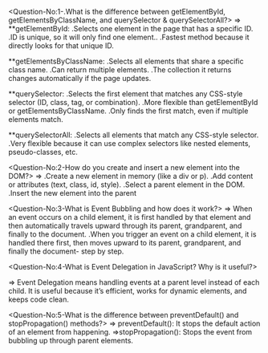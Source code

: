 <Question-No:1-.What is the difference between getElementById, getElementsByClassName, and querySelector & querySelectorAll?>
=> 
**getElementById:
.Selects one element in the page that has a specific ID.
.ID is unique, so it will only find one element..
.Fastest method because it directly looks for that unique ID.

**getElementsByClassName:
.Selects all elements that share a specific class name.
.Can return multiple elements.
.The collection it returns changes automatically if the page updates.

**querySelector:
.Selects the first element that matches any CSS-style selector (ID, class, tag, or combination).
.More flexible than getElementById or getElementsByClassName.
.Only finds the first match, even if multiple elements match.

**querySelectorAll:
.Selects all elements that match any CSS-style selector.
.Very flexible because it can use complex selectors like nested elements, pseudo-classes, etc.

<Question-No:2-How do you create and insert a new element into the DOM?>
=>
.Create a new element in memory (like a div or p).
.Add content or attributes (text, class, id, style).
.Select a parent element in the DOM.
.Insert the new element into the parent

<Question-No:3-What is Event Bubbling and how does it work?>
=> When an event occurs on a child element, it is first handled by that element and then automatically travels upward through its parent, grandparent, and finally to the document.
.When you trigger an event on a child element, it is handled there first, then moves upward to its parent, grandparent, and finally the document- step by step.

<Question-No:4-What is Event Delegation in JavaScript? Why is it useful?>

=> Event Delegation means handling events at a parent level instead of each child.
It is useful because it’s efficient, works for dynamic elements, and keeps code clean.

<Question-No:5-What is the difference between preventDefault() and stopPropagation() methods?>
=> preventDefault(): It stops the default action of an element from happening.
=>stopPropagation(): Stops the event from bubbling up through parent elements.


